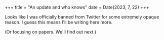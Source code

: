 +++
title = "An update and who knows"
date = Date(2023, 7, 22)
+++

Looks like I was officially banned from Twitter for some extremely opaque
reason. I guess this means I'll be writing here more.

(Or focusing on papers. We'll find out next.)
